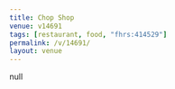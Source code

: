 ```yaml
---
title: Chop Shop
venue: v14691
tags: [restaurant, food, "fhrs:414529"]
permalink: /v/14691/
layout: venue
---
```

null